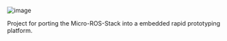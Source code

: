 
![image](https://github.com/timbaland-ES/microros_v2/assets/77269620/b6b324b7-6371-493f-b3d3-642802ae5c9d)

Project for porting the Micro-ROS-Stack into a embedded rapid prototyping platform.




